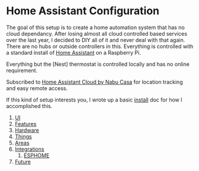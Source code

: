 # Home Assistant Configuration

The goal of this setup is to create a home automation system that has no cloud dependancy.  After losing almost all cloud controlled based services over the last year, I decided to DIY all of it and never deal with that again.  There are no hubs or outside controllers in this.  Everything is controlled with a standard install of [Home Assistant] on a Raspberry Pi.

Everything but the [Nest] thermostat is controlled locally and has no online requirement.

Subscribed to [Home Assistant Cloud by Nabu Casa] for location tracking and easy remote access.

If this kind of setup interests you, I wrote up a basic [install](INSTALL.md) doc for how I accomplished this.

1. [UI](UI.md)
2. [Features](FEATURES.md)
3. [Hardware](HARDWARE.md)
4. [Things](THINGS.md)
5. [Areas](AREAS.md)
6. [Integrations](INTEGRATIONS.md)
    1. [ESPHOME](ESPHOME.md)
7. [Future](FUTURE.md)

[Home Assistant Cloud by Nabu Casa]: https://www.nabucasa.com
[Home Assistant]: https://www.home-assistant.io
